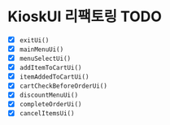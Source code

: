 # KioskUI 리팩토링 TODO

- [x] `exitUi()`
- [x] `mainMenuUi()`
- [x] `menuSelectUi()`
- [x] `addItemToCartUi()`
- [x] `itemAddedToCartUi()`
- [x] `cartCheckBeforeOrderUi()`
- [x] `discountMenuUi()`
- [x] `completeOrderUi()`
- [x] `cancelItemsUi()`
